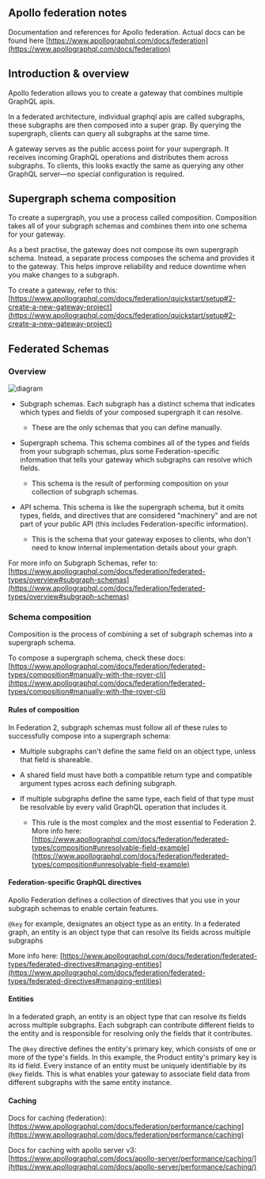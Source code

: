 ## Apollo federation notes

Documentation and references for Apollo federation. Actual docs can be found here [https://www.apollographql.com/docs/federation](https://www.apollographql.com/docs/federation)

## Introduction & overview

Apollo federation allows you to create a gateway that combines multiple GraphQL apis.

In a federated architecture, individual graphql apis are called subgraphs, these subgraphs are then composed into a super grap. By querying the supergraph, clients can query all subgraphs at the same time.

A gateway serves as the public access point for your supergraph. It receives incoming GraphQL operations and distributes them across subgraphs. To clients, this looks exactly the same as querying any other GraphQL server—no special configuration is required.

## Supergraph schema composition

To create a supergraph, you use a process called composition. Composition takes all of your subgraph schemas and combines them into one schema for your gateway.

As a best practise, the gateway does not compose its own supergraph schema. Instead, a separate process composes the schema and provides it to the gateway. This helps improve reliability and reduce downtime when you make changes to a subgraph.

To create a gateway, refer to this: [https://www.apollographql.com/docs/federation/quickstart/setup#2-create-a-new-gateway-project](https://www.apollographql.com/docs/federation/quickstart/setup#2-create-a-new-gateway-project)

## Federated Schemas

### Overview

![diagram](https://i.ibb.co/5W3RsdR/federatedgraph.jpg)

- Subgraph schemas. Each subgraph has a distinct schema that indicates which types and fields of your composed supergraph it can resolve.

  - These are the only schemas that you can define manually.

- Supergraph schema. This schema combines all of the types and fields from your subgraph schemas, plus some Federation-specific information that tells your gateway which subgraphs can resolve which fields.

  - This schema is the result of performing composition on your collection of subgraph schemas.

- API schema. This schema is like the supergraph schema, but it omits types, fields, and directives that are considered "machinery" and are not part of your public API (this includes Federation-specific information).
  - This is the schema that your gateway exposes to clients, who don't need to know internal implementation details about your graph.

For more info on Subgraph Schemas, refer to: [https://www.apollographql.com/docs/federation/federated-types/overview#subgraph-schemas](https://www.apollographql.com/docs/federation/federated-types/overview#subgraph-schemas)

### Schema composition

Composition is the process of combining a set of subgraph schemas into a supergraph schema.

To compose a supergraph schema, check these docs: [https://www.apollographql.com/docs/federation/federated-types/composition#manually-with-the-rover-cli](https://www.apollographql.com/docs/federation/federated-types/composition#manually-with-the-rover-cli)

#### Rules of composition

In Federation 2, subgraph schemas must follow all of these rules to successfully compose into a supergraph schema:

- Multiple subgraphs can't define the same field on an object type, unless that field is shareable.

- A shared field must have both a compatible return type and compatible argument types across each defining subgraph.

- If multiple subgraphs define the same type, each field of that type must be resolvable by every valid GraphQL operation that includes it.
  - This rule is the most complex and the most essential to Federation 2. More info here: [https://www.apollographql.com/docs/federation/federated-types/composition#unresolvable-field-example](https://www.apollographql.com/docs/federation/federated-types/composition#unresolvable-field-example)

#### Federation-specific GraphQL directives

Apollo Federation defines a collection of directives that you use in your subgraph schemas to enable certain features.

`@key` for example, designates an object type as an entity. In a federated graph, an entity is an object type that can resolve its fields across multiple subgraphs

More info here: [https://www.apollographql.com/docs/federation/federated-types/federated-directives#managing-entities](https://www.apollographql.com/docs/federation/federated-types/federated-directives#managing-entities)

#### Entities

In a federated graph, an entity is an object type that can resolve its fields across multiple subgraphs. Each subgraph can contribute different fields to the entity and is responsible for resolving only the fields that it contributes.

The `@key` directive defines the entity's primary key, which consists of one or more of the type's fields. In this example, the Product entity's primary key is its id field.
Every instance of an entity must be uniquely identifiable by its `@key` fields. This is what enables your gateway to associate field data from different subgraphs with the same entity instance.

#### Caching

Docs for caching (federation): [https://www.apollographql.com/docs/federation/performance/caching](https://www.apollographql.com/docs/federation/performance/caching)

Docs for caching with apollo server v3: [https://www.apollographql.com/docs/apollo-server/performance/caching/](https://www.apollographql.com/docs/apollo-server/performance/caching/)

